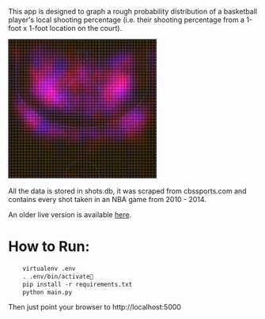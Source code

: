 This app is designed to graph a rough probability distribution of a basketball player's local shooting percentage (i.e. their shooting percentage from a 1-foot x 1-foot location on the court).

![Kobe Bryant example](/kobe_example.gif "Example (Kobe Bryant):")

All the data is stored in shots.db, it was scraped from cbssports.com and contains every shot taken in an NBA game from 2010 - 2014. 

An older live version is available [here](http://willhorning.pythonanywhere.com). 

How to Run:
===========

		virtualenv .env
		. .env/bin/activate
		pip install -r requirements.txt
		python main.py

Then just point your browser to http://localhost:5000
